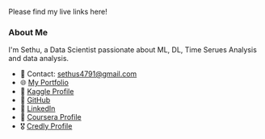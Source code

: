 Please find my live links here!
### About Me

I'm Sethu, a Data Scientist passionate about ML, DL, Time Serues Analysis and data analysis.

- 📧 Contact: sethus4791@gmail.com
- 🌐 [My Portfolio](https://sethus4791portfolio.streamlit.app/)
- 📂 [Kaggle Profile](https://www.kaggle.com/sethu123123)
- 📁 [GitHub](https://github.com/itsmesethus)
- 🔗 [LinkedIn](https://www.linkedin.com/in/sethus4791)
- 📘 [Coursera Profile](https://www.coursera.org/learner/sethus4791)
- 🎖 [Credly Profile](https://www.credly.com/users/sethu4791)

